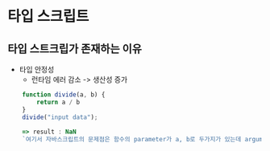 # 타입 스크립트

## 타입 스트크립가 존재하는 이유
- 타입 안정성
    - 런타임 에러 감소 -> 생산성 증가
```javascript
    function divide(a, b) {
        return a / b
    }
    divide("input data");
    
    => result : NaN
    `여기서 자바스크립트의 문제점은 함수의 parameter가 a, b로 두가지가 있는데 argument가 하나인데도 검사를 하지 않는다는 점이다.`
```